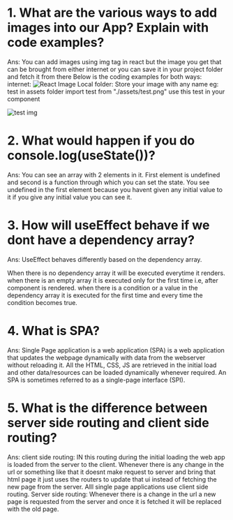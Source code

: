 # 1. What are the various ways to add images into our App? Explain with code examples?
Ans: You can add images using img tag in react but the image you get that can be brought from either internet or you can save it in your project folder and fetch it from there
Below is the coding examples for both ways:
internet:
<img src="https://reactjs.org/logo-og.png" alt="React Image" />
Local folder:
Store your image with any name eg: test in assets folder
import test from "./assets/test.png"
use this test in your component

<img src={tes} alt= "test img" />

# 2. What would happen if you do console.log(useState())?
Ans: You can see an array with 2 elements in it. First element is undefined and second is a function through which you can set the state. You see undefined in the first element because you havent given any initial value to it if you give any initial value you can see it.

# 3. How will useEffect behave if we dont have a dependency array?
Ans: UseEffect behaves differently based on the dependency array.

When there is no dependency array it will be executed everytime it renders.
when there is an empty array it is executed only for the first time i.e, after component is rendered.
when there is a condition or a value in the dependency array it is executed for the first time and every time the condition becomes true.

# 4. What is SPA?
Ans: Single Page application is a web application (SPA) is a web application that updates the webpage  dynamically with data from the webserver without reloading it.  All the HTML, CSS, JS are retrieved in the initial load and other data/resources can be loaded dynamically whenever required. An SPA is sometimes referred to as a single-page interface (SPI).

# 5. What is the difference between server side routing and client side routing?
Ans: client side routing: IN this routing during the initial loading the web app is loaded from the server to the client. Whenever there is any change in the url or something like that it doesnt make request to server and bring that html page it just uses the routers to update that ui instead of fetching the new page from the server. Alll single page applications use client side routing.
Server side routing:
Whenever there is a change in the url a new page is requested from the server and once it is fetched it will be replaced with the old page.

